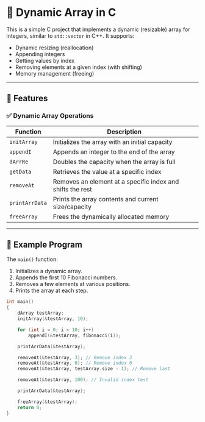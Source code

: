 # 🔢 Dynamic Array in C

This is a simple C project that implements a dynamic (resizable) array for integers, similar to `std::vector` in C++. It supports:

- Dynamic resizing (reallocation)
- Appending integers
- Getting values by index
- Removing elements at a given index (with shifting)
- Memory management (freeing)

---

## 🧰 Features

### ✅ Dynamic Array Operations

| Function       | Description                                                |
| -------------- | ---------------------------------------------------------- |
| `initArray`    | Initializes the array with an initial capacity             |
| `appendI`      | Appends an integer to the end of the array                 |
| `dArrRe`       | Doubles the capacity when the array is full                |
| `getData`      | Retrieves the value at a specific index                    |
| `removeAt`     | Removes an element at a specific index and shifts the rest |
| `printArrData` | Prints the array contents and current size/capacity        |
| `freeArray`    | Frees the dynamically allocated memory                     |

---

## 🧪 Example Program

The `main()` function:

1. Initializes a dynamic array.
2. Appends the first 10 Fibonacci numbers.
3. Removes a few elements at various positions.
4. Prints the array at each step.

```c
int main()
{
    dArray testArray;
    initArray(&testArray, 10);

    for (int i = 0; i < 10; i++)
        appendI(&testArray, fibonacci(i));

    printArrData(&testArray);

    removeAt(&testArray, 3); // Remove index 3
    removeAt(&testArray, 0); // Remove index 0
    removeAt(&testArray, testArray.size - 1); // Remove last

    removeAt(&testArray, 100); // Invalid index test

    printArrData(&testArray);

    freeArray(&testArray);
    return 0;
}

```
